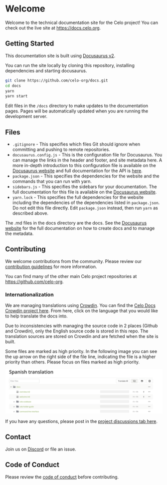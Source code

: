 # Welcome

Welcome to the technical documentation site for the Celo project! You can check out the live site at https://docs.celo.org.

## Getting Started

This documentation site is built using [Docusaurus v2](https://github.com/facebook/docusaurus).

You can run the site locally by cloning this repository, installing dependencies and starting docusaurus.

```sh
git clone https://github.com/celo-org/docs.git
cd docs
yarn
yarn start
```

Edit files in the `/docs` directory to make updates to the documentation pages. Pages will be automatically updated when you are running the development server.

## Files

- `.gitignore` - This specifies which files Git should ignore when committing and pushing to remote repositories.
- `docusaurus.config.js` - This is the configuration file for Docusaurus. You can manage the links in the header and footer, and site metadata here. A more in-depth introduction to this configuration file is available on the [Docusaurus website](https://docusaurus.io/docs/configuration) and full documentation for the API is [here](https://docusaurus.io/docs/docusaurus.config.js).
- `package.json` - This specifies the dependencies for the website and the commands that you can run with yarn.
- `sidebars.js` - This specifies the sidebars for your documentation. The full documentation for this file is available on the [Docusaurus website](https://docusaurus.io/docs/sidebar).
- `yarn.lock` - This specifies the full dependencies for the website including the dependencies of the dependencies listed in `package.json`. Do not edit this file directly. Edit `package.json` instead, then run `yarn` as described above.

The .md files in the docs directory are the docs. See the [Docusaurus website](https://docusaurus.io/docs/docs-introduction) for the full documentation on how to create docs and to manage the metadata.

## Contributing

We welcome contributions from the community. Please review our [contribution guidelines](docs/what-is-celo/joining-celo/contributors/documentation-contributors.md) for more information.

You can find many of the other main Celo project repositories at https://github.com/celo-org.

### Internationalization

We are managing translations using [Crowdin](https://crowdin.com/). You can find the [Celo Docs Crowdin project here](https://crowdin.com/project/celo-docs). From here, click on the language that you would like to help translate the docs into.

Due to inconsistencies with managing the source code in 2 places (Github and Crowdin), only the English source code is stored in this repo. The translation sources are stored on Crowdin and are fetched when the site is built.

Some files are marked as high priority. In the following image you can see the up arrow on the right side of the file line, indicating the file is a higher priority than others. Please focus on files marked as high priority.

![](https://github.com/critesjosh/images/blob/main/docs_translations/high_priority_files.png?raw=true)

If you have any questions, please post in the [project discussions tab here](https://crowdin.com/project/celo-docs/discussions).

## Contact

Join us on [Discord](https://chat.celo.org) or file an issue.

## Code of Conduct

Please review the [code of conduct](https://github.com/celo-org/docs?tab=coc-ov-file#celo-community-code-of-conduct) before contributing.
